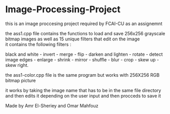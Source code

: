 # Image-Processing-Project  
this is an image proccesing project required by FCAI-CU as an assignemnt

the ass1.cpp file contains the functions to load and save 256x256 grayscale bitmap images as well as 15 unique filters that edit on the image   
it contains the following filters :  

black and white - invert - merge - flip - darken and lighten - rotate - detect image edges - enlarge - shrink - mirror - shuffle - blur - crop - skew up - skew right.  

the ass1-color.cpp file is the same program but works with 256X256 RGB bitmap picture

it works by taking the image name that has to be in the same file directory and then edits it depending on the user input and then procceds to save it    

Made by Amr El-Sheriey and Omar Mahfouz  
